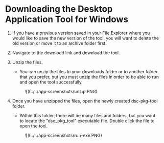 # Downloading the Desktop Application Tool for Windows

1. If you have a previous version saved in your File Explorer where you would like to save the new version of the tool, you will want to delete the old version or move it to an archive folder first.
2. Navigate to the download link and download the tool.
3. Unzip the files.
    * You can unzip the files to your downloads folder or to another folder that you prefer, but you must unzip the files in order to be able to run and open the tool successfully.
    
    <figure markdown>
        ![](../../app-screenshots/unzip.PNG)
        <figcaption></figcaption>
    </figure>

4. Once you have unzipped the files, open the newly created dsc-pkg-tool folder.
    * Within this folder, there will be many files and folders, but you want to locate the "dsc_pkg_tool" executable file. Double click the file to open the tool.

    <figure markdown>
        ![](../../app-screenshots/run-exe.PNG)
        <figcaption></figcaption>
    </figure>